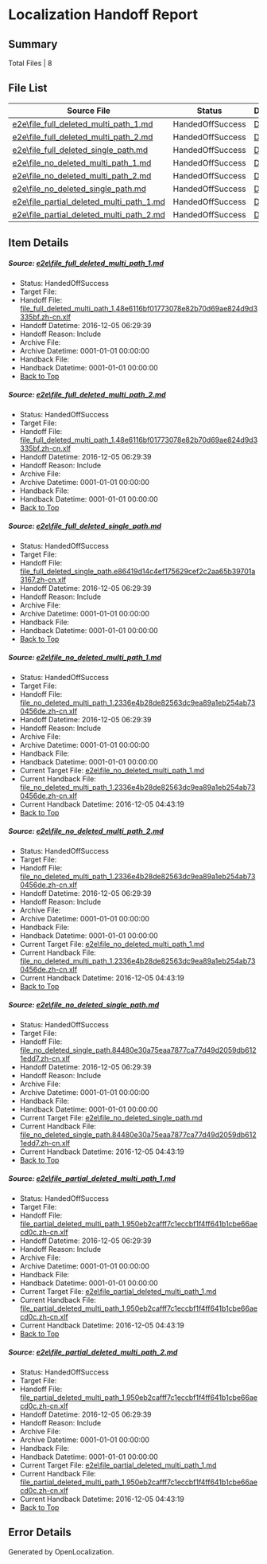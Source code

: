 # <a name='report-top'></a> Localization Handoff Report

## Summary
 Total Files | 8

## File List
 Source File | Status | Details 
 ----------- | ------ | ------- 
 [e2e\file_full_deleted_multi_path_1.md](https://github.com/OpenLocalizationTestOrg/ol-test0/blob/43007852ef6c9d90c940ec4ac7412b7e35d64d11/e2e/file_full_deleted_multi_path_1.md) | HandedOffSuccess | [Details](#6ddca7520b02b3b75facc87fd0f8c6900ae897341)
 [e2e\file_full_deleted_multi_path_2.md](https://github.com/OpenLocalizationTestOrg/ol-test0/blob/43007852ef6c9d90c940ec4ac7412b7e35d64d11/e2e/file_full_deleted_multi_path_2.md) | HandedOffSuccess | [Details](#6ddca7520b02b3b75facc87fd0f8c6900ae897342)
 [e2e\file_full_deleted_single_path.md](https://github.com/OpenLocalizationTestOrg/ol-test0/blob/43007852ef6c9d90c940ec4ac7412b7e35d64d11/e2e/file_full_deleted_single_path.md) | HandedOffSuccess | [Details](#1a1ab88bc28f7a6a6e37f69a90a92c170f04cab73)
 [e2e\file_no_deleted_multi_path_1.md](https://github.com/OpenLocalizationTestOrg/ol-test0/blob/43007852ef6c9d90c940ec4ac7412b7e35d64d11/e2e/file_no_deleted_multi_path_1.md) | HandedOffSuccess | [Details](#30f93d357963fcc5cd45da4d24e4200b7efe10db4)
 [e2e\file_no_deleted_multi_path_2.md](https://github.com/OpenLocalizationTestOrg/ol-test0/blob/43007852ef6c9d90c940ec4ac7412b7e35d64d11/e2e/file_no_deleted_multi_path_2.md) | HandedOffSuccess | [Details](#30f93d357963fcc5cd45da4d24e4200b7efe10db5)
 [e2e\file_no_deleted_single_path.md](https://github.com/OpenLocalizationTestOrg/ol-test0/blob/43007852ef6c9d90c940ec4ac7412b7e35d64d11/e2e/file_no_deleted_single_path.md) | HandedOffSuccess | [Details](#f1573f523f99480295caf089c1368fe911653ad46)
 [e2e\file_partial_deleted_multi_path_1.md](https://github.com/OpenLocalizationTestOrg/ol-test0/blob/43007852ef6c9d90c940ec4ac7412b7e35d64d11/e2e/file_partial_deleted_multi_path_1.md) | HandedOffSuccess | [Details](#7d2056fc0ad1c7f33999a22a28b01e514d7655f57)
 [e2e\file_partial_deleted_multi_path_2.md](https://github.com/OpenLocalizationTestOrg/ol-test0/blob/43007852ef6c9d90c940ec4ac7412b7e35d64d11/e2e/file_partial_deleted_multi_path_2.md) | HandedOffSuccess | [Details](#7d2056fc0ad1c7f33999a22a28b01e514d7655f58)

## Item Details
##### <a name='6ddca7520b02b3b75facc87fd0f8c6900ae897341'></a> Source: [e2e\file_full_deleted_multi_path_1.md](https://github.com/OpenLocalizationTestOrg/ol-test0/blob/43007852ef6c9d90c940ec4ac7412b7e35d64d11/e2e/file_full_deleted_multi_path_1.md)
* Status: HandedOffSuccess
* Target File: 
* Handoff File: [file_full_deleted_multi_path_1.48e6116bf01773078e82b70d69ae824d9d3335bf.zh-cn.xlf](https://github.com/OpenLocalizationTestOrg/ol-test0-handoff/blob/4f83cba4e250206b19ea0f6d5e2caa7ad508f6b9/ol-handoff/OpenLocalizationTestOrg/ol-test0-zhcn/shujia/mt/file_full_deleted_multi_path_1.48e6116bf01773078e82b70d69ae824d9d3335bf.zh-cn.xlf)
* Handoff Datetime: 2016-12-05 06:29:39
* Handoff Reason: Include
* Archive File: 
* Archive Datetime: 0001-01-01 00:00:00
* Handback File: 
* Handback Datetime: 0001-01-01 00:00:00
* [Back to Top](#report-top)

##### <a name='6ddca7520b02b3b75facc87fd0f8c6900ae897342'></a> Source: [e2e\file_full_deleted_multi_path_2.md](https://github.com/OpenLocalizationTestOrg/ol-test0/blob/43007852ef6c9d90c940ec4ac7412b7e35d64d11/e2e/file_full_deleted_multi_path_2.md)
* Status: HandedOffSuccess
* Target File: 
* Handoff File: [file_full_deleted_multi_path_1.48e6116bf01773078e82b70d69ae824d9d3335bf.zh-cn.xlf](https://github.com/OpenLocalizationTestOrg/ol-test0-handoff/blob/4f83cba4e250206b19ea0f6d5e2caa7ad508f6b9/ol-handoff/OpenLocalizationTestOrg/ol-test0-zhcn/shujia/mt/file_full_deleted_multi_path_1.48e6116bf01773078e82b70d69ae824d9d3335bf.zh-cn.xlf)
* Handoff Datetime: 2016-12-05 06:29:39
* Handoff Reason: Include
* Archive File: 
* Archive Datetime: 0001-01-01 00:00:00
* Handback File: 
* Handback Datetime: 0001-01-01 00:00:00
* [Back to Top](#report-top)

##### <a name='1a1ab88bc28f7a6a6e37f69a90a92c170f04cab73'></a> Source: [e2e\file_full_deleted_single_path.md](https://github.com/OpenLocalizationTestOrg/ol-test0/blob/43007852ef6c9d90c940ec4ac7412b7e35d64d11/e2e/file_full_deleted_single_path.md)
* Status: HandedOffSuccess
* Target File: 
* Handoff File: [file_full_deleted_single_path.e86419d14c4ef175629cef2c2aa65b39701a3167.zh-cn.xlf](https://github.com/OpenLocalizationTestOrg/ol-test0-handoff/blob/4f83cba4e250206b19ea0f6d5e2caa7ad508f6b9/ol-handoff/OpenLocalizationTestOrg/ol-test0-zhcn/shujia/mt/file_full_deleted_single_path.e86419d14c4ef175629cef2c2aa65b39701a3167.zh-cn.xlf)
* Handoff Datetime: 2016-12-05 06:29:39
* Handoff Reason: Include
* Archive File: 
* Archive Datetime: 0001-01-01 00:00:00
* Handback File: 
* Handback Datetime: 0001-01-01 00:00:00
* [Back to Top](#report-top)

##### <a name='30f93d357963fcc5cd45da4d24e4200b7efe10db4'></a> Source: [e2e\file_no_deleted_multi_path_1.md](https://github.com/OpenLocalizationTestOrg/ol-test0/blob/43007852ef6c9d90c940ec4ac7412b7e35d64d11/e2e/file_no_deleted_multi_path_1.md)
* Status: HandedOffSuccess
* Target File: 
* Handoff File: [file_no_deleted_multi_path_1.2336e4b28de82563dc9ea89a1eb254ab730456de.zh-cn.xlf](https://github.com/OpenLocalizationTestOrg/ol-test0-handoff/blob/4f83cba4e250206b19ea0f6d5e2caa7ad508f6b9/ol-handoff/OpenLocalizationTestOrg/ol-test0-zhcn/shujia/mt/file_no_deleted_multi_path_1.2336e4b28de82563dc9ea89a1eb254ab730456de.zh-cn.xlf)
* Handoff Datetime: 2016-12-05 06:29:39
* Handoff Reason: Include
* Archive File: 
* Archive Datetime: 0001-01-01 00:00:00
* Handback File: 
* Handback Datetime: 0001-01-01 00:00:00
* Current Target File: [e2e\file_no_deleted_multi_path_1.md](https://github.com/OpenLocalizationTestOrg/ol-test0-zhcn/blob/21f66d302651b8006c27ea445db6790df65dba63/e2e/file_no_deleted_multi_path_1.md)
* Current Handback File: [file_no_deleted_multi_path_1.2336e4b28de82563dc9ea89a1eb254ab730456de.zh-cn.xlf](https://github.com/OpenLocalizationTestOrg/ol-test0-handback/blob/2b517d59259c67d5196a247f736424e9a705e036/ol-handback/OpenLocalizationTestOrg/ol-test0-zhcn/shujia/mt/file_no_deleted_multi_path_1.2336e4b28de82563dc9ea89a1eb254ab730456de.zh-cn.xlf)
* Current Handback Datetime: 2016-12-05 04:43:19
* [Back to Top](#report-top)

##### <a name='30f93d357963fcc5cd45da4d24e4200b7efe10db5'></a> Source: [e2e\file_no_deleted_multi_path_2.md](https://github.com/OpenLocalizationTestOrg/ol-test0/blob/43007852ef6c9d90c940ec4ac7412b7e35d64d11/e2e/file_no_deleted_multi_path_2.md)
* Status: HandedOffSuccess
* Target File: 
* Handoff File: [file_no_deleted_multi_path_1.2336e4b28de82563dc9ea89a1eb254ab730456de.zh-cn.xlf](https://github.com/OpenLocalizationTestOrg/ol-test0-handoff/blob/4f83cba4e250206b19ea0f6d5e2caa7ad508f6b9/ol-handoff/OpenLocalizationTestOrg/ol-test0-zhcn/shujia/mt/file_no_deleted_multi_path_1.2336e4b28de82563dc9ea89a1eb254ab730456de.zh-cn.xlf)
* Handoff Datetime: 2016-12-05 06:29:39
* Handoff Reason: Include
* Archive File: 
* Archive Datetime: 0001-01-01 00:00:00
* Handback File: 
* Handback Datetime: 0001-01-01 00:00:00
* Current Target File: [e2e\file_no_deleted_multi_path_1.md](https://github.com/OpenLocalizationTestOrg/ol-test0-zhcn/blob/21f66d302651b8006c27ea445db6790df65dba63/e2e/file_no_deleted_multi_path_1.md)
* Current Handback File: [file_no_deleted_multi_path_1.2336e4b28de82563dc9ea89a1eb254ab730456de.zh-cn.xlf](https://github.com/OpenLocalizationTestOrg/ol-test0-handback/blob/2b517d59259c67d5196a247f736424e9a705e036/ol-handback/OpenLocalizationTestOrg/ol-test0-zhcn/shujia/mt/file_no_deleted_multi_path_1.2336e4b28de82563dc9ea89a1eb254ab730456de.zh-cn.xlf)
* Current Handback Datetime: 2016-12-05 04:43:19
* [Back to Top](#report-top)

##### <a name='f1573f523f99480295caf089c1368fe911653ad46'></a> Source: [e2e\file_no_deleted_single_path.md](https://github.com/OpenLocalizationTestOrg/ol-test0/blob/43007852ef6c9d90c940ec4ac7412b7e35d64d11/e2e/file_no_deleted_single_path.md)
* Status: HandedOffSuccess
* Target File: 
* Handoff File: [file_no_deleted_single_path.84480e30a75eaa7877ca77d49d2059db6121edd7.zh-cn.xlf](https://github.com/OpenLocalizationTestOrg/ol-test0-handoff/blob/4f83cba4e250206b19ea0f6d5e2caa7ad508f6b9/ol-handoff/OpenLocalizationTestOrg/ol-test0-zhcn/shujia/mt/file_no_deleted_single_path.84480e30a75eaa7877ca77d49d2059db6121edd7.zh-cn.xlf)
* Handoff Datetime: 2016-12-05 06:29:39
* Handoff Reason: Include
* Archive File: 
* Archive Datetime: 0001-01-01 00:00:00
* Handback File: 
* Handback Datetime: 0001-01-01 00:00:00
* Current Target File: [e2e\file_no_deleted_single_path.md](https://github.com/OpenLocalizationTestOrg/ol-test0-zhcn/blob/21f66d302651b8006c27ea445db6790df65dba63/e2e/file_no_deleted_single_path.md)
* Current Handback File: [file_no_deleted_single_path.84480e30a75eaa7877ca77d49d2059db6121edd7.zh-cn.xlf](https://github.com/OpenLocalizationTestOrg/ol-test0-handback/blob/2b517d59259c67d5196a247f736424e9a705e036/ol-handback/OpenLocalizationTestOrg/ol-test0-zhcn/shujia/mt/file_no_deleted_single_path.84480e30a75eaa7877ca77d49d2059db6121edd7.zh-cn.xlf)
* Current Handback Datetime: 2016-12-05 04:43:19
* [Back to Top](#report-top)

##### <a name='7d2056fc0ad1c7f33999a22a28b01e514d7655f57'></a> Source: [e2e\file_partial_deleted_multi_path_1.md](https://github.com/OpenLocalizationTestOrg/ol-test0/blob/43007852ef6c9d90c940ec4ac7412b7e35d64d11/e2e/file_partial_deleted_multi_path_1.md)
* Status: HandedOffSuccess
* Target File: 
* Handoff File: [file_partial_deleted_multi_path_1.950eb2cafff7c1eccbf1f4ff641b1cbe66aecd0c.zh-cn.xlf](https://github.com/OpenLocalizationTestOrg/ol-test0-handoff/blob/4f83cba4e250206b19ea0f6d5e2caa7ad508f6b9/ol-handoff/OpenLocalizationTestOrg/ol-test0-zhcn/shujia/mt/file_partial_deleted_multi_path_1.950eb2cafff7c1eccbf1f4ff641b1cbe66aecd0c.zh-cn.xlf)
* Handoff Datetime: 2016-12-05 06:29:39
* Handoff Reason: Include
* Archive File: 
* Archive Datetime: 0001-01-01 00:00:00
* Handback File: 
* Handback Datetime: 0001-01-01 00:00:00
* Current Target File: [e2e\file_partial_deleted_multi_path_1.md](https://github.com/OpenLocalizationTestOrg/ol-test0-zhcn/blob/21f66d302651b8006c27ea445db6790df65dba63/e2e/file_partial_deleted_multi_path_1.md)
* Current Handback File: [file_partial_deleted_multi_path_1.950eb2cafff7c1eccbf1f4ff641b1cbe66aecd0c.zh-cn.xlf](https://github.com/OpenLocalizationTestOrg/ol-test0-handback/blob/2b517d59259c67d5196a247f736424e9a705e036/ol-handback/OpenLocalizationTestOrg/ol-test0-zhcn/shujia/mt/file_partial_deleted_multi_path_1.950eb2cafff7c1eccbf1f4ff641b1cbe66aecd0c.zh-cn.xlf)
* Current Handback Datetime: 2016-12-05 04:43:19
* [Back to Top](#report-top)

##### <a name='7d2056fc0ad1c7f33999a22a28b01e514d7655f58'></a> Source: [e2e\file_partial_deleted_multi_path_2.md](https://github.com/OpenLocalizationTestOrg/ol-test0/blob/43007852ef6c9d90c940ec4ac7412b7e35d64d11/e2e/file_partial_deleted_multi_path_2.md)
* Status: HandedOffSuccess
* Target File: 
* Handoff File: [file_partial_deleted_multi_path_1.950eb2cafff7c1eccbf1f4ff641b1cbe66aecd0c.zh-cn.xlf](https://github.com/OpenLocalizationTestOrg/ol-test0-handoff/blob/4f83cba4e250206b19ea0f6d5e2caa7ad508f6b9/ol-handoff/OpenLocalizationTestOrg/ol-test0-zhcn/shujia/mt/file_partial_deleted_multi_path_1.950eb2cafff7c1eccbf1f4ff641b1cbe66aecd0c.zh-cn.xlf)
* Handoff Datetime: 2016-12-05 06:29:39
* Handoff Reason: Include
* Archive File: 
* Archive Datetime: 0001-01-01 00:00:00
* Handback File: 
* Handback Datetime: 0001-01-01 00:00:00
* Current Target File: [e2e\file_partial_deleted_multi_path_1.md](https://github.com/OpenLocalizationTestOrg/ol-test0-zhcn/blob/21f66d302651b8006c27ea445db6790df65dba63/e2e/file_partial_deleted_multi_path_1.md)
* Current Handback File: [file_partial_deleted_multi_path_1.950eb2cafff7c1eccbf1f4ff641b1cbe66aecd0c.zh-cn.xlf](https://github.com/OpenLocalizationTestOrg/ol-test0-handback/blob/2b517d59259c67d5196a247f736424e9a705e036/ol-handback/OpenLocalizationTestOrg/ol-test0-zhcn/shujia/mt/file_partial_deleted_multi_path_1.950eb2cafff7c1eccbf1f4ff641b1cbe66aecd0c.zh-cn.xlf)
* Current Handback Datetime: 2016-12-05 04:43:19
* [Back to Top](#report-top)


## Error Details

Generated by OpenLocalization.
